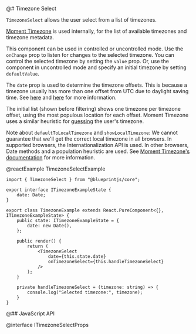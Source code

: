@# Timezone Select

`TimezoneSelect` allows the user select from a list of timezones.

[Moment Timezone](http://momentjs.com/timezone/) is used internally,
for the list of available timezones and timezone metadata.

This component can be used in controlled or uncontrolled mode.
Use the `onChange` prop to listen for changes to the selected timezone.
You can control the selected timezone by setting the `value` prop.
Or, use the component in uncontrolled mode and specify an initial timezone by setting `defaultValue`.

The `date` prop is used to determine the timezone offsets.
This is because a timezone usually has more than one offset from UTC due to daylight saving time.
See [here](https://momentjs.com/guides/#/lib-concepts/timezone-offset/)
and [here](http://momentjs.com/timezone/docs/#/using-timezones/parsing-ambiguous-inputs/)
for more information.

The initial list (shown before filtering) shows one timezone per timezone offset,
using the most populous location for each offset.
Moment Timezone uses a similar heuristic for
[guessing](http://momentjs.com/timezone/docs/#/using-timezones/guessing-user-timezone/) the user's timezone.

Note about `defaultToLocalTimezone` and `showLocalTimezone`:
We cannot guarantee that we'll get the correct local timezone in all browsers.
In supported browsers, the Internationalization API is used.
In other browsers, Date methods and a population heuristic are used.
See [Moment Timezone's documentation](https://momentjs.com/timezone/docs/#/using-timezones/guessing-user-timezone/)
for more information.

@reactExample TimezoneSelectExample

```tsx
import { TimezoneSelect } from "@blueprintjs/core";

export interface ITimezoneExampleState {
    date: Date;
}

export class TimezoneExample extends React.PureComponent<{}, ITimezoneExampleState> {
    public state: ITimezoneExampleState = {
        date: new Date(),
    };

    public render() {
        return (
            <TimezoneSelect
                date={this.state.date}
                onTimezoneSelect={this.handleTimezoneSelect}
            />
        );
    }

    private handleTimezoneSelect = (timezone: string) => {
        console.log("Selected timezone:", timezone);
    }
}
```

@## JavaScript API

@interface ITimezoneSelectProps

